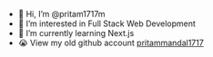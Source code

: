 - 👋 Hi, I’m @pritam1717m
- 👀 I’m interested in Full Stack Web Development
- 🌱 I’m currently learning Next.js
- 😭 View my old github account <a href="https://github.com/pritammandal1717" target="_blank" rel="noreferrer">pritammandal1717</a>

<!---
pritam1717m/pritam1717m is a ✨ special ✨ repository because its `README.md` (this file) appears on your GitHub profile.
You can click the Preview link to take a look at your changes.
--->
